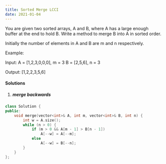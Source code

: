 ```yaml
---
title: Sorted Merge LCCI
date: 2021-01-04
---
```

You are given two sorted arrays, A and B, where A has a large enough buffer at the end to hold B. Write a method to merge B into A in sorted order.

Initially the number of elements in A and B are m and n respectively.

Example:

Input:
A = [1,2,3,0,0,0], m = 3
B = [2,5,6],       n = 3

Output: [1,2,2,3,5,6]

#### Solutions

1. ##### merge backwards

```cpp
class Solution {
public:
    void merge(vector<int>& A, int m, vector<int>& B, int n) {
        int w = A.size();
        while (n > 0) {
            if (m > 0 && A[m - 1] > B[n - 1])
                A[--w] = A[--m];
            else
                A[--w] = B[--n];
        }
    }
};
```